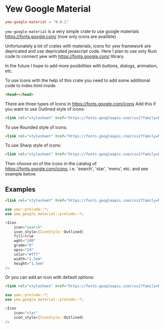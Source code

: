 # Yew Google Material


```toml
yew-google-material = "0.0.1"
```

`yew-google-material` is a very simple crate to use google materials https://fonts.google.com/ (now only icons are availible)


Unfortunately a lot of crates with materials, icons for yew framework are depricated and use depricated javascript code. 
Here I plan to use only Rust code to connect yew with https://fonts.google.com/ library. 

In the future I hope to add more posibilities with buttons, dialogs, animation, etc.

To use Icons with the help of this crate you need to add some additional code to index.html inside 
```html
<head></head>
```

There are three types of Icons in https://fonts.google.com/icons
Add this if you want to use Outlined style of icons:
```html
<link rel="stylesheet" href="https://fonts.googleapis.com/css2?family=Material+Symbols+Outlined:opsz,wght,FILL,GRAD@20..48,100..700,0..1,-50..200" />
```
To use Rounded style of icons:
```html
<link rel="stylesheet" href="https://fonts.googleapis.com/css2?family=Material+Symbols+Rounded:opsz,wght,FILL,GRAD@20..48,100..700,0..1,-50..200" />
```
To use Sharp style of icons:
```html
<link rel="stylesheet" href="https://fonts.googleapis.com/css2?family=Material+Symbols+Sharp:opsz,wght,FILL,GRAD@20..48,100..700,0..1,-50..200" />
```
Then choose on of the icons in the catalog of https://fonts.google.com/icons, i.e. 'search', 'star', 'menu', etc. and see example below. 

## Examples
```html
<link rel="stylesheet" href="https://fonts.googleapis.com/css2?family=Material+Symbols+Outlined:opsz,wght,FILL,GRAD@20..48,100..700,0..1,-50..200" />
```
```rust
use yew::prelude::*;
use yew_google_material::prelude::*;

<Icon 
    icon="search" 
    icon_style={IconStyle::Outlined} 
    fill=true
    wght="200"
    grade="0"
    opsz="24"
    color="#fff"
    width="1.5em"
    height="1.5em"
/>
```

Or you can add an icon with default options:
```html
<link rel="stylesheet" href="https://fonts.googleapis.com/css2?family=Material+Symbols+Outlined:opsz,wght,FILL,GRAD@20..48,100..700,0..1,-50..200" />
```
```rust
use yew::prelude::*;
use yew_google_material::prelude::*;

<Icon 
    icon="star" 
    icon_style={IconStyle::Outlined} 
/>
```